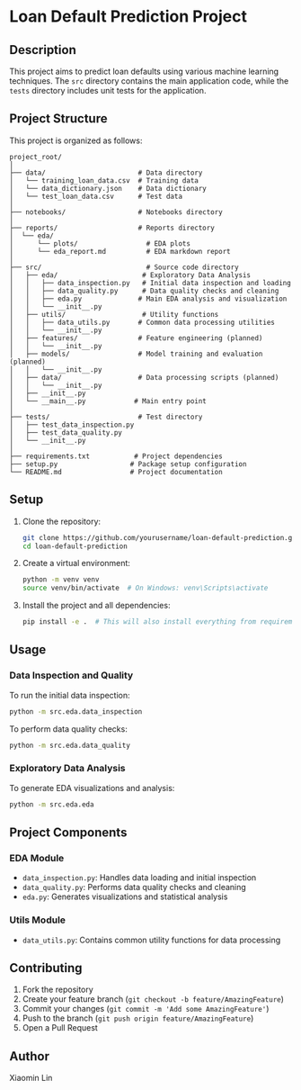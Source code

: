 # Loan Default Prediction Project

## Description

This project aims to predict loan defaults using various machine learning techniques. The `src` directory contains the main application code, while the `tests` directory includes unit tests for the application.

## Project Structure

This project is organized as follows:

```
project_root/
│
├── data/                       # Data directory
│   └── training_loan_data.csv  # Training data
│   └── data_dictionary.json    # Data dictionary
│   └── test_loan_data.csv      # Test data
│
├── notebooks/                  # Notebooks directory
│
├── reports/                    # Reports directory
│  └── eda/
│      └── plots/                 # EDA plots
│      └── eda_report.md          # EDA markdown report
│
├── src/                          # Source code directory
│   ├── eda/                     # Exploratory Data Analysis
│   │   ├── data_inspection.py   # Initial data inspection and loading
│   │   ├── data_quality.py      # Data quality checks and cleaning
│   │   ├── eda.py              # Main EDA analysis and visualization
│   │   └── __init__.py
│   ├── utils/                   # Utility functions
│   │   ├── data_utils.py       # Common data processing utilities
│   │   └── __init__.py
│   ├── features/               # Feature engineering (planned)
│   │   └── __init__.py
│   ├── models/                 # Model training and evaluation (planned)
│   │   └── __init__.py
│   ├── data/                   # Data processing scripts (planned)
│   │   └── __init__.py
│   ├── __init__.py
│   └── __main__.py            # Main entry point
│
├── tests/                      # Test directory
│   ├── test_data_inspection.py
│   ├── test_data_quality.py
│   └── __init__.py
│
├── requirements.txt           # Project dependencies
├── setup.py                  # Package setup configuration
└── README.md                 # Project documentation
```

## Setup

1. Clone the repository:

   ```bash
   git clone https://github.com/yourusername/loan-default-prediction.git
   cd loan-default-prediction
   ```

2. Create a virtual environment:

   ```bash
   python -m venv venv
   source venv/bin/activate  # On Windows: venv\Scripts\activate
   ```

3. Install the project and all dependencies:
   ```bash
   pip install -e .  # This will also install everything from requirements.txt
   ```

## Usage

### Data Inspection and Quality

To run the initial data inspection:

```bash
python -m src.eda.data_inspection
```

To perform data quality checks:

```bash
python -m src.eda.data_quality
```

### Exploratory Data Analysis

To generate EDA visualizations and analysis:

```bash
python -m src.eda.eda
```

## Project Components

### EDA Module

- `data_inspection.py`: Handles data loading and initial inspection
- `data_quality.py`: Performs data quality checks and cleaning
- `eda.py`: Generates visualizations and statistical analysis

### Utils Module

- `data_utils.py`: Contains common utility functions for data processing

## Contributing

1. Fork the repository
2. Create your feature branch (`git checkout -b feature/AmazingFeature`)
3. Commit your changes (`git commit -m 'Add some AmazingFeature'`)
4. Push to the branch (`git push origin feature/AmazingFeature`)
5. Open a Pull Request

## Author

Xiaomin Lin
